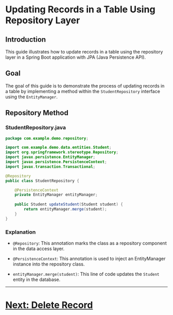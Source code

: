 # Updating Records in a Table Using Repository Layer

## Introduction

This guide illustrates how to update records in a table using the repository layer in a Spring Boot application with JPA (Java Persistence API).

## Goal

The goal of this guide is to demonstrate the process of updating records in a table by implementing a method within the `StudentRepository` interface using the `EntityManager`.

## Repository Method

### StudentRepository.java

```java
package com.example.demo.repository;

import com.example.demo.data.entities.Student;
import org.springframework.stereotype.Repository;
import javax.persistence.EntityManager;
import javax.persistence.PersistenceContext;
import javax.transaction.Transactional;

@Repository
public class StudentRepository {

    @PersistenceContext
    private EntityManager entityManager;
    
    public Student updateStudent(Student student) {
        return entityManager.merge(student);
    }
}
```

### Explanation

- `@Repository`: This annotation marks the class as a repository component in the data access layer.

- `@PersistenceContext`: This annotation is used to inject an EntityManager instance into the repository class.

- `entityManager.merge(student)`: This line of code updates the `Student` entity in the database.

---

# [Next: Delete Record](delete.md)